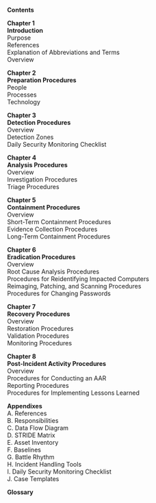 **Contents**

**Chapter 1**  
**Introduction**    
Purpose  
References  
Explanation of Abbreviations and Terms  
Overview  

**Chapter 2**  
**Preparation Procedures**  
People  
Processes  
Technology  

**Chapter 3**  
**Detection Procedures**  
Overview  
Detection Zones  
Daily Security Monitoring Checklist  

**Chapter 4**  
**Analysis Procedures**  
Overview  
Investigation Procedures  
Triage Procedures  

**Chapter 5**  
**Containment Procedures**  
Overview  
Short-Term Containment Procedures  
Evidence Collection Procedures  
Long-Term Containment Procedures  

**Chapter 6**  
**Eradication Procedures**  
Overview  
Root Cause Analysis Procedures  
Procedures for Reidentifying Impacted Computers  
Reimaging, Patching, and Scanning Procedures  
Procedures for Changing Passwords  

**Chapter 7**  
**Recovery Procedures**  
Overview  
Restoration Procedures  
Validation Procedures  
Monitoring Procedures  

**Chapter 8**  
**Post-Incident Activity Procedures**  
Overview  
Procedures for Conducting an AAR  
Reporting Procedures  
Procedures for Implementing Lessons Learned  

**Appendixes**  
A. References  
B. Responsibilities  
C. Data Flow Diagram  
D. STRIDE Matrix  
E. Asset Inventory  
F. Baselines  
G. Battle Rhythm  
H. Incident Handling Tools  
I. Daily Security Monitoring Checklist  
J. Case Templates  

**Glossary**
